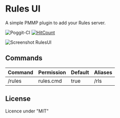 # Rules UI
A simple PMMP plugin to add your Rules server.

![Poggit-CI](https://poggit.pmmp.io/ci.shield/xxrbm/RulesUI/RulesUI)
[![HitCount](http://hits.dwyl.com/xxrbm/RulesUI.svg)](http://hits.dwyl.com/xxrbm/RulesUI)

![Screenshot RulesUI](https://i.ibb.co/vdNtfFF/20221028-153140-1.jpg "RulesUI")

## Commands
Command | Permission | Default | Aliases
------- | ---------- | -------- | -------
/rules | rules.cmd | true | /rls

## License
Licence under "MIT"
